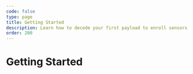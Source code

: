 ```yaml
---
code: false
type: page
title: Getting Started
description: Learn how to decode your first payload to enroll sensors
order: 200
---
```


# Getting Started

